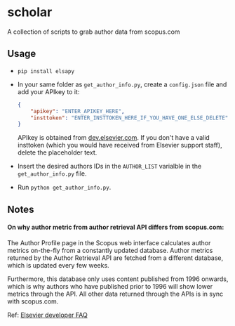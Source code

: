 # scholar

A collection of scripts to grab author data from scopus.com

## Usage

* `pip install elsapy` 
* In your same folder as `get_author_info.py`, create a `config.json` file and add your APIkey to it:
    ```json
    {
	    "apikey": "ENTER_APIKEY_HERE",
	    "insttoken": "ENTER_INSTTOKEN_HERE_IF_YOU_HAVE_ONE_ELSE_DELETE"
    }
    ```
    APIkey is obtained from [dev.elsevier.com](http://dev.elsevier.com). If you don't have a valid insttoken (which you would have received from Elsevier support staff), delete the placeholder text.

* Insert the desired authors IDs in the `AUTHOR_LIST` varialble in the `get_author_info.py` file.

* Run `python get_author_info.py`.

## Notes

#### On why author metric from author retrieval API differs from scopus.com:

The Author Profile page in the Scopus web interface calculates author metrics on-the-fly from a constantly updated database. Author metrics returned by the Author Retrieval API are fetched from a different database, which is updated every few weeks. 

Furthermore, this database only uses content published from 1996 onwards, which is why authors who have published prior to 1996 will show lower metrics through the API. All other data returned through the APIs is in sync with scopus.com. 

Ref: [Elsevier developer FAQ](https://dev.elsevier.com/tecdoc_developer_faq.html)
